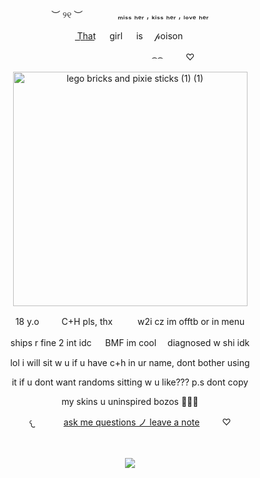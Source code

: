 <p align="center"> ︶ ୨୧ ︶　　　　ₘᵢₛₛ ₕₑᵣ , ₖᵢₛₛ ₕₑᵣ , ₗₒᵥₑ ₕₑᵣ

<p align="center"> T͟h͟a͟t͟ 　  girl 　  is　   𝓅oison


<p align="center">　　　　　   　 　　　   ⌢⌢       　 　♡  　 

 <p align="center">
<img width="375" height="375" alt="lego bricks and pixie sticks (1) (1)" src="https://github.com/user-attachments/assets/c6b607d2-dfd9-4ced-841b-d713418d20b1" />


 <p align="center">
18 y.o   　  　C+H pls, thx  　  　  w2i cz im offtb or in menu

 <p align="center"> ships r fine 2 int idc 　  BMF im cool　   diagnosed w shi idk

 <p align="center"> lol i will sit w u if u have c+h in ur name, dont bother using

 <p align="center"> it if u dont want randoms sitting w u like??? p.s dont copy 

 <p align="center"> my skins u uninspired bozos 🤣🤣🤣 


<p align="center">
𐔌　　　
  <a href="https://wiltedpetals.atabook.org">ask me questions ノ leave a note</a>
 　　 ♡　　 
 </b><br> 
 
　　　 　　　 　　  <p align="center"> ![](https://komarev.com/ghpvc/?username=luvfawn&label=ℬambi++visits+ꕀ+++&color=B06C65) 
